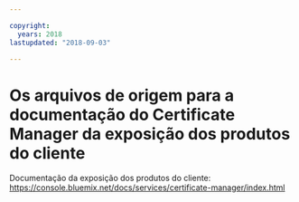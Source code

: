```yaml
---

copyright:
  years: 2018
lastupdated: "2018-09-03"

---
```



# Os arquivos de origem para a documentação do Certificate Manager da exposição dos produtos do cliente


Documentação da exposição dos produtos do cliente:
https://console.bluemix.net/docs/services/certificate-manager/index.html


